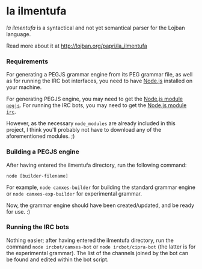 la ilmentufa
=========

_la ilmentufa_ is a syntactical and not yet semantical parser for the Lojban language.

Read more about it at http://lojban.org/papri/la_ilmentufa


### Requirements ###

For generating a PEGJS grammar engine from its PEG grammar file, as well as for running the IRC bot interfaces, you need to have [Node.js](https://nodejs.org/) installed on your machine.

For generating PEGJS engine, you may need to get the [Node.js module `pegjs`](http://pegjs.org/).
For running the IRC bots, you may need to get the [Node.js module `irc`](https://github.com/martynsmith/node-irc).

However, as the necessary `node_modules` are already included in this project, I think you'll probably not have to download any of the aforementioned modules. ;)


### Building a PEGJS engine ###

After having entered the ilmentufa directory, run the following command:

```
node [builder-filename]
```

For example, `node camxes-builder` for building the standard grammar engine or `node camxes-exp-builder` for experimental grammar.

Now, the grammar engine should have been created/updated, and be ready for use. :)


### Running the IRC bots ###

Nothing easier; after having entered the ilmentufa directory, run the command `node ircbot/camxes-bot` or `node ircbot/cipra-bot` (the latter is for the experimental grammar).
The list of the channels joined by the bot can be found and edited within the bot script.
